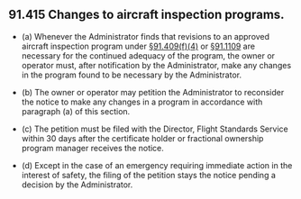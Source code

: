 ## 91.415   Changes to aircraft inspection programs.

- (a) Whenever the Administrator finds that revisions to an approved aircraft inspection program under [§91.409(f)(4)](409.md) or [§91.1109](1109.md) are necessary for the continued adequacy of the program, the owner or operator must, after notification by the Administrator, make any changes in the program found to be necessary by the Administrator.

- (b) The owner or operator may petition the Administrator to reconsider the notice to make any changes in a program in accordance with paragraph (a) of this section.

- (c) The petition must be filed with the Director, Flight Standards Service within 30 days after the certificate holder or fractional ownership program manager receives the notice.

- (d) Except in the case of an emergency requiring immediate action in the interest of safety, the filing of the petition stays the notice pending a decision by the Administrator.